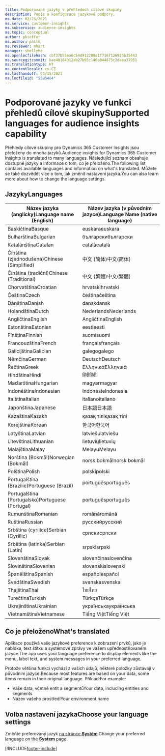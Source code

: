 ```yaml
---
title: Podporované jazyky v přehledech cílové skupiny
description: Popis a konfigurace jazykové podpory.
ms.date: 02/26/2021
ms.service: customer-insights
ms.subservice: audience-insights
ms.topic: conceptual
author: pkieffer
ms.author: philk
ms.reviewer: mhart
manager: shellyha
ms.openlocfilehash: cbf37b55ea6c54d912200a1f7167126925b35443
ms.sourcegitcommit: bae40184312ab27b95c140a044875c2daea37951
ms.translationtype: HT
ms.contentlocale: cs-CZ
ms.lasthandoff: 03/15/2021
ms.locfileid: "5595464"
---
```

# <a name="supported-languages-for-audience-insights-capability"></a><span data-ttu-id="9499e-103">Podporované jazyky ve funkci přehledů cílové skupiny</span><span class="sxs-lookup"><span data-stu-id="9499e-103">Supported languages for audience insights capability</span></span>

<span data-ttu-id="9499e-104">Přehledy cílové skupiny pro Dynamics 365 Customer Insights jsou přeloženy do mnoha jazyků.</span><span class="sxs-lookup"><span data-stu-id="9499e-104">Audience insights for Dynamics 365 Customer Insights is translated to many languages.</span></span> <span data-ttu-id="9499e-105">Následující seznam obsahuje dostupné jazyky a informace o tom, co je přeloženo.</span><span class="sxs-lookup"><span data-stu-id="9499e-105">The following list contains available languages and information on what's translated.</span></span> <span data-ttu-id="9499e-106">Můžete se také dozvědět více o tom, jak změnit nastavení jazyka.</span><span class="sxs-lookup"><span data-stu-id="9499e-106">You can also learn more about how to change the language settings.</span></span> 

## <a name="languages"></a><span data-ttu-id="9499e-107">Jazyky</span><span class="sxs-lookup"><span data-stu-id="9499e-107">Languages</span></span>

| <span data-ttu-id="9499e-108">Název jazyka (anglicky)</span><span class="sxs-lookup"><span data-stu-id="9499e-108">Language name (English)</span></span>|  <span data-ttu-id="9499e-109">Název jazyka (v původním jazyce)</span><span class="sxs-lookup"><span data-stu-id="9499e-109">Language Name (native language)</span></span> |
| ------------- | ------------- |
| <span data-ttu-id="9499e-110">Baskičtina</span><span class="sxs-lookup"><span data-stu-id="9499e-110">Basque</span></span> | <span data-ttu-id="9499e-111">euskara</span><span class="sxs-lookup"><span data-stu-id="9499e-111">euskara</span></span> |
| <span data-ttu-id="9499e-112">Bulharština</span><span class="sxs-lookup"><span data-stu-id="9499e-112">Bulgarian</span></span> | <span data-ttu-id="9499e-113">български</span><span class="sxs-lookup"><span data-stu-id="9499e-113">български</span></span> |
| <span data-ttu-id="9499e-114">Katalánština</span><span class="sxs-lookup"><span data-stu-id="9499e-114">Catalan</span></span> | <span data-ttu-id="9499e-115">català</span><span class="sxs-lookup"><span data-stu-id="9499e-115">català</span></span> |
| <span data-ttu-id="9499e-116">Čínština (zjednodušená)</span><span class="sxs-lookup"><span data-stu-id="9499e-116">Chinese (Simplified)</span></span> | <span data-ttu-id="9499e-117">中文 (简体)</span><span class="sxs-lookup"><span data-stu-id="9499e-117">中文(简体)</span></span> |
| <span data-ttu-id="9499e-118">Čínština (tradiční)</span><span class="sxs-lookup"><span data-stu-id="9499e-118">Chinese (Traditional)</span></span> | <span data-ttu-id="9499e-119">中文 (繁體)</span><span class="sxs-lookup"><span data-stu-id="9499e-119">中文(繁體)</span></span> |
| <span data-ttu-id="9499e-120">Chorvatština</span><span class="sxs-lookup"><span data-stu-id="9499e-120">Croatian</span></span> | <span data-ttu-id="9499e-121">hrvatski</span><span class="sxs-lookup"><span data-stu-id="9499e-121">hrvatski</span></span> |
| <span data-ttu-id="9499e-122">Čeština</span><span class="sxs-lookup"><span data-stu-id="9499e-122">Czech</span></span> | <span data-ttu-id="9499e-123">čeština</span><span class="sxs-lookup"><span data-stu-id="9499e-123">čeština</span></span> |
| <span data-ttu-id="9499e-124">Dánština</span><span class="sxs-lookup"><span data-stu-id="9499e-124">Danish</span></span> | <span data-ttu-id="9499e-125">dansk</span><span class="sxs-lookup"><span data-stu-id="9499e-125">dansk</span></span> |
| <span data-ttu-id="9499e-126">Holandština</span><span class="sxs-lookup"><span data-stu-id="9499e-126">Dutch</span></span> | <span data-ttu-id="9499e-127">Nederlands</span><span class="sxs-lookup"><span data-stu-id="9499e-127">Nederlands</span></span> |
| <span data-ttu-id="9499e-128">Angličtina</span><span class="sxs-lookup"><span data-stu-id="9499e-128">English</span></span> | <span data-ttu-id="9499e-129">Angličtina</span><span class="sxs-lookup"><span data-stu-id="9499e-129">English</span></span> |
| <span data-ttu-id="9499e-130">Estonština</span><span class="sxs-lookup"><span data-stu-id="9499e-130">Estonian</span></span> | <span data-ttu-id="9499e-131">eesti</span><span class="sxs-lookup"><span data-stu-id="9499e-131">eesti</span></span> |
| <span data-ttu-id="9499e-132">Finština</span><span class="sxs-lookup"><span data-stu-id="9499e-132">Finnish</span></span> | <span data-ttu-id="9499e-133">suomi</span><span class="sxs-lookup"><span data-stu-id="9499e-133">suomi</span></span> |
| <span data-ttu-id="9499e-134">Francouzština</span><span class="sxs-lookup"><span data-stu-id="9499e-134">French</span></span> | <span data-ttu-id="9499e-135">français</span><span class="sxs-lookup"><span data-stu-id="9499e-135">français</span></span> |
| <span data-ttu-id="9499e-136">Galicijština</span><span class="sxs-lookup"><span data-stu-id="9499e-136">Galician</span></span> | <span data-ttu-id="9499e-137">galego</span><span class="sxs-lookup"><span data-stu-id="9499e-137">galego</span></span> |
| <span data-ttu-id="9499e-138">Němčina</span><span class="sxs-lookup"><span data-stu-id="9499e-138">German</span></span> | <span data-ttu-id="9499e-139">Deutsch</span><span class="sxs-lookup"><span data-stu-id="9499e-139">Deutsch</span></span> |
| <span data-ttu-id="9499e-140">Řečtina</span><span class="sxs-lookup"><span data-stu-id="9499e-140">Greek</span></span> | <span data-ttu-id="9499e-141">Ελληνικά</span><span class="sxs-lookup"><span data-stu-id="9499e-141">Ελληνικά</span></span> |
| <span data-ttu-id="9499e-142">Hindština</span><span class="sxs-lookup"><span data-stu-id="9499e-142">Hindi</span></span> | <span data-ttu-id="9499e-143">हिंदी</span><span class="sxs-lookup"><span data-stu-id="9499e-143">हिंदी</span></span> |
| <span data-ttu-id="9499e-144">Maďarština</span><span class="sxs-lookup"><span data-stu-id="9499e-144">Hungarian</span></span> | <span data-ttu-id="9499e-145">magyar</span><span class="sxs-lookup"><span data-stu-id="9499e-145">magyar</span></span> |
| <span data-ttu-id="9499e-146">Indonéština</span><span class="sxs-lookup"><span data-stu-id="9499e-146">Indonesian</span></span> | <span data-ttu-id="9499e-147">Indonésie</span><span class="sxs-lookup"><span data-stu-id="9499e-147">Indonesia</span></span> |
| <span data-ttu-id="9499e-148">Italština</span><span class="sxs-lookup"><span data-stu-id="9499e-148">Italian</span></span> | <span data-ttu-id="9499e-149">italiano</span><span class="sxs-lookup"><span data-stu-id="9499e-149">italiano</span></span> |
| <span data-ttu-id="9499e-150">Japonština</span><span class="sxs-lookup"><span data-stu-id="9499e-150">Japanese</span></span> | <span data-ttu-id="9499e-151">日本語</span><span class="sxs-lookup"><span data-stu-id="9499e-151">日本語</span></span> |
| <span data-ttu-id="9499e-152">Kazaština</span><span class="sxs-lookup"><span data-stu-id="9499e-152">Kazakh</span></span> | <span data-ttu-id="9499e-153">қазақ тілі</span><span class="sxs-lookup"><span data-stu-id="9499e-153">қазақ тілі</span></span> |
| <span data-ttu-id="9499e-154">Korejština</span><span class="sxs-lookup"><span data-stu-id="9499e-154">Korean</span></span> | <span data-ttu-id="9499e-155">한국어</span><span class="sxs-lookup"><span data-stu-id="9499e-155">한국어</span></span> |
| <span data-ttu-id="9499e-156">Lotyština</span><span class="sxs-lookup"><span data-stu-id="9499e-156">Latvian</span></span> | <span data-ttu-id="9499e-157">latviešu</span><span class="sxs-lookup"><span data-stu-id="9499e-157">latviešu</span></span> |
| <span data-ttu-id="9499e-158">Litevština</span><span class="sxs-lookup"><span data-stu-id="9499e-158">Lithuanian</span></span> | <span data-ttu-id="9499e-159">lietuvių</span><span class="sxs-lookup"><span data-stu-id="9499e-159">lietuvių</span></span> |
| <span data-ttu-id="9499e-160">Malajština</span><span class="sxs-lookup"><span data-stu-id="9499e-160">Malay</span></span> | <span data-ttu-id="9499e-161">Melayu</span><span class="sxs-lookup"><span data-stu-id="9499e-161">Melayu</span></span> |
| <span data-ttu-id="9499e-162">Norština (Bokmål)</span><span class="sxs-lookup"><span data-stu-id="9499e-162">Norwegian (Bokmål)</span></span> | <span data-ttu-id="9499e-163">norsk bokmål</span><span class="sxs-lookup"><span data-stu-id="9499e-163">norsk bokmål</span></span> |
| <span data-ttu-id="9499e-164">Polština</span><span class="sxs-lookup"><span data-stu-id="9499e-164">Polish</span></span> | <span data-ttu-id="9499e-165">polski</span><span class="sxs-lookup"><span data-stu-id="9499e-165">polski</span></span> |
| <span data-ttu-id="9499e-166">Portugalština (Brazílie)</span><span class="sxs-lookup"><span data-stu-id="9499e-166">Portuguese (Brazil)</span></span> | <span data-ttu-id="9499e-167">português</span><span class="sxs-lookup"><span data-stu-id="9499e-167">português</span></span> |
| <span data-ttu-id="9499e-168">Portugalština (Portugalsko)</span><span class="sxs-lookup"><span data-stu-id="9499e-168">Portuguese (Portugal)</span></span> | <span data-ttu-id="9499e-169">português</span><span class="sxs-lookup"><span data-stu-id="9499e-169">português</span></span> |
| <span data-ttu-id="9499e-170">Rumunština</span><span class="sxs-lookup"><span data-stu-id="9499e-170">Romanian</span></span> | <span data-ttu-id="9499e-171">română</span><span class="sxs-lookup"><span data-stu-id="9499e-171">română</span></span> |
| <span data-ttu-id="9499e-172">Ruština</span><span class="sxs-lookup"><span data-stu-id="9499e-172">Russian</span></span> | <span data-ttu-id="9499e-173">pусский</span><span class="sxs-lookup"><span data-stu-id="9499e-173">pусский</span></span> |
| <span data-ttu-id="9499e-174">Srbština (cyrilice)</span><span class="sxs-lookup"><span data-stu-id="9499e-174">Serbian (Cyrillic)</span></span> | <span data-ttu-id="9499e-175">српски</span><span class="sxs-lookup"><span data-stu-id="9499e-175">српски</span></span> |
| <span data-ttu-id="9499e-176">Srbština (latinka)</span><span class="sxs-lookup"><span data-stu-id="9499e-176">Serbian (Latin)</span></span> | <span data-ttu-id="9499e-177">srpski</span><span class="sxs-lookup"><span data-stu-id="9499e-177">srpski</span></span> |
| <span data-ttu-id="9499e-178">Slovenština</span><span class="sxs-lookup"><span data-stu-id="9499e-178">Slovak</span></span> | <span data-ttu-id="9499e-179">slovenčina</span><span class="sxs-lookup"><span data-stu-id="9499e-179">slovenčina</span></span> |
| <span data-ttu-id="9499e-180">Slovinština</span><span class="sxs-lookup"><span data-stu-id="9499e-180">Slovenian</span></span> | <span data-ttu-id="9499e-181">slovenski</span><span class="sxs-lookup"><span data-stu-id="9499e-181">slovenski</span></span> |
| <span data-ttu-id="9499e-182">Španělština</span><span class="sxs-lookup"><span data-stu-id="9499e-182">Spanish</span></span> | <span data-ttu-id="9499e-183">español</span><span class="sxs-lookup"><span data-stu-id="9499e-183">español</span></span> |
| <span data-ttu-id="9499e-184">Švédština</span><span class="sxs-lookup"><span data-stu-id="9499e-184">Swedish</span></span> | <span data-ttu-id="9499e-185">svenska</span><span class="sxs-lookup"><span data-stu-id="9499e-185">svenska</span></span> |
| <span data-ttu-id="9499e-186">Thajština</span><span class="sxs-lookup"><span data-stu-id="9499e-186">Thai</span></span> | <span data-ttu-id="9499e-187">ไทย</span><span class="sxs-lookup"><span data-stu-id="9499e-187">ไทย</span></span> |
| <span data-ttu-id="9499e-188">Turečtina</span><span class="sxs-lookup"><span data-stu-id="9499e-188">Turkish</span></span> | <span data-ttu-id="9499e-189">Türkçe</span><span class="sxs-lookup"><span data-stu-id="9499e-189">Türkçe</span></span> |
| <span data-ttu-id="9499e-190">Ukrajinština</span><span class="sxs-lookup"><span data-stu-id="9499e-190">Ukrainian</span></span> | <span data-ttu-id="9499e-191">українська</span><span class="sxs-lookup"><span data-stu-id="9499e-191">українська</span></span> |
| <span data-ttu-id="9499e-192">Vietnamština</span><span class="sxs-lookup"><span data-stu-id="9499e-192">Vietnamese</span></span> | <span data-ttu-id="9499e-193">Tiếng Việt</span><span class="sxs-lookup"><span data-stu-id="9499e-193">Tiếng Việt</span></span> |

## <a name="whats-translated"></a><span data-ttu-id="9499e-194">Co je přeloženo</span><span class="sxs-lookup"><span data-stu-id="9499e-194">What's translated</span></span>

<span data-ttu-id="9499e-195">Aplikace používá vaše jazykové preference k zobrazení prvků, jako je nabídka, text štítku a systémové zprávy ve vašem upřednostňovaném jazyce.</span><span class="sxs-lookup"><span data-stu-id="9499e-195">The app uses your language preference to display elements like the menu, label text, and system messages in your preferred language.</span></span>

<span data-ttu-id="9499e-196">Protože většina funkcí vychází z vašich údajů, některé položky zůstávají v původním jazyce.</span><span class="sxs-lookup"><span data-stu-id="9499e-196">Because most features are based on your data, some items remain in their original language.</span></span> <span data-ttu-id="9499e-197">Příklad:</span><span class="sxs-lookup"><span data-stu-id="9499e-197">For example:</span></span>

- <span data-ttu-id="9499e-198">Vaše data, včetně entit a segmentů</span><span class="sxs-lookup"><span data-stu-id="9499e-198">Your data, including entities and segments</span></span>
- <span data-ttu-id="9499e-199">Název vašeho prostředí</span><span class="sxs-lookup"><span data-stu-id="9499e-199">Your environment name</span></span>

## <a name="choose-your-language-settings"></a><span data-ttu-id="9499e-200">Volba nastavení jazyka</span><span class="sxs-lookup"><span data-stu-id="9499e-200">Choose your language settings</span></span>  

<span data-ttu-id="9499e-201">Změňte preferovaný jazyk [na stránce **Systém**](system.md).</span><span class="sxs-lookup"><span data-stu-id="9499e-201">Change your preferred language [on the **System** page](system.md).</span></span>


[!INCLUDE[footer-include](../includes/footer-banner.md)]